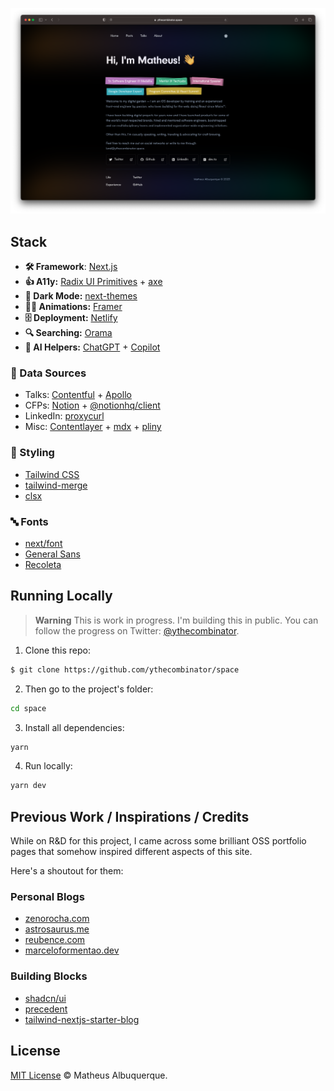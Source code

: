 ![hero](./static/banner.png)

## Stack

- **🛠️ Framework**: [Next.js](https://nextjs.org)
- **👍 A11y:** [Radix UI Primitives](https://www.radix-ui.com/) + [axe](https://www.deque.com/axe/)
- **🌙 Dark Mode:** [next-themes](https://github.com/pacocoursey/next-themes)
- **🧑‍🎨 Animations:** [Framer](https://www.framer.com/docs/animation/)
- **🗄️ Deployment:** [Netlify](https://www.netlify.com/)
- **🔍 Searching:** [Orama](hhttps://github.com/oramasearch/orama)
- **🤖 AI Helpers:** [ChatGPT](https://chat.openai.com) + [Copilot](https://github.com/features/copilot)

### 📁 Data Sources

- Talks: [Contentful](https://www.contentful.com) + [Apollo](https://www.apollographql.com)
- CFPs: [Notion](https://www.notion.so) + [@notionhq/client](https://github.com/makenotion/notion-sdk-js)
- LinkedIn: [proxycurl](https://nubela.co/proxycurl/)
- Misc: [Contentlayer](https://www.contentlayer.dev) + [mdx](https://mdxjs.com) + [pliny](https://github.com/timlrx/pliny)

### 💅 Styling

- [Tailwind CSS](https://tailwindcss.com/)
- [tailwind-merge](https://github.com/dcastil/tailwind-merge)
- [clsx](https://github.com/lukeed/clsx)

### 🔤 Fonts

- [next/font](https://nextjs.org/docs/basic-features/font-optimization)
- [General Sans](https://www.fontshare.com/fonts/general-sans)
- [Recoleta](https://www.myfonts.com/collections/recoleta-font-latinotype)

## Running Locally

> **Warning**
> This is work in progress. I'm building this in public. You can follow the progress on Twitter: [@ythecombinator](https://twitter.com/ythecombinator).

1. Clone this repo:

```sh
$ git clone https://github.com/ythecombinator/space
```

2. Then go to the project's folder:

```sh
cd space
```

3. Install all dependencies:

```sh
yarn
```

4. Run locally:

```sh
yarn dev
```

## Previous Work / Inspirations / Credits

While on R&D for this project, I came across some brilliant OSS portfolio pages that somehow inspired different aspects of this site.

Here's a shoutout for them:

### Personal Blogs

- [zenorocha.com](https://github.com/zenorocha/zenorocha.com)
- [astrosaurus.me](https://github.com/dephraiim/astrosaurus.me)
- [reubence.com](https://github.com/reubence/reubence.com)
- [marceloformentao.dev](https://github.com/marceloavf/marceloformentao.dev)

### Building Blocks

- [shadcn/ui](https://ui.shadcn.com/)
- [precedent](https://precedent.dev/)
- [tailwind-nextjs-starter-blog](https://github.com/timlrx/tailwind-nextjs-starter-blog)

## License

[MIT License](./LICENSE.md) © Matheus Albuquerque.
